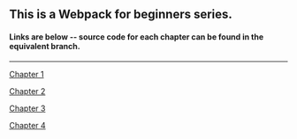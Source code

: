 ## This is a Webpack for beginners series.

#### Links are below -- source code for each chapter can be found in the equivalent branch.
____
[Chapter 1](https://medium.com/@wesharehoodies/easy-guide-for-webpack-2-0-from-scratch-fe508a3ce44e)

[Chapter 2](https://medium.com/@wesharehoodies/simple-beginner-guide-for-webpack-2-0-from-scratch-part-ii-66beb5dbccc2)

[Chapter 3](https://medium.com/@wesharehoodies/simple-beginner-guide-for-webpack-2-0-from-scratch-part-iii-d374c021f9fc)

[Chapter 4](https://medium.com/@wesharehoodies/simple-beginner-guide-for-webpack-2-0-from-scratch-part-iv-102efc01ffad)
